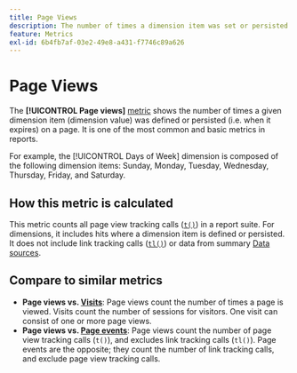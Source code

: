 ```yaml
---
title: Page Views
description: The number of times a dimension item was set or persisted in Adobe Analytics.
feature: Metrics
exl-id: 6b4fb7af-03e2-49e8-a431-f7746c89a626
---
```

# Page Views

The **[!UICONTROL Page views]** [metric](overview.md) shows the number of times a given dimension item (dimension value) was defined or persisted (i.e. when it expires) on a page. It is one of the most common and basic metrics in reports.

For example, the [!UICONTROL Days of Week] dimension is composed of the following dimension items: Sunday, Monday, Tuesday, Wednesday, Thursday, Friday, and Saturday. 

## How this metric is calculated

This metric counts all page view tracking calls ([`t()`](/help/implement/vars/functions/t-method.md)) in a report suite. For dimensions, it includes hits where a dimension item is defined or persisted. It does not include link tracking calls ([`tl()`](/help/implement/vars/functions/tl-method.md)) or data from summary [Data sources](/help/import/data-sources/overview.md).

## Compare to similar metrics

* **Page views vs. [Visits](visits.md)**: Page views count the number of times a page is viewed. Visits count the number of sessions for visitors. One visit can consist of one or more page views.
* **Page views vs. [Page events](page-events.md)**: Page views count the number of page view tracking calls (`t()`), and excludes link tracking calls (`tl()`). Page events are the opposite; they count the number of link tracking calls, and exclude page view tracking calls.
